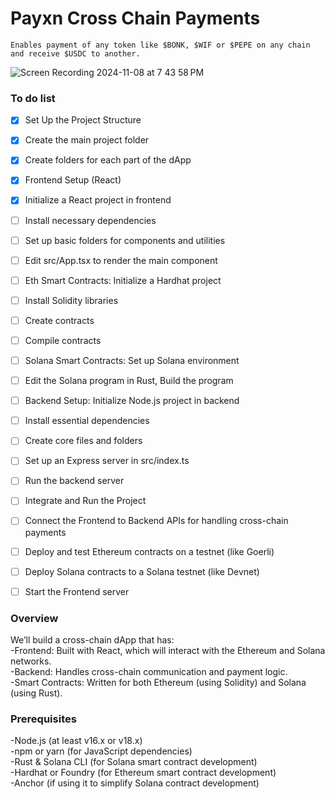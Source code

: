 # Payxn Cross Chain Payments
```
Enables payment of any token like $BONK, $WIF or $PEPE on any chain and receive $USDC to another. 
```
![Screen Recording 2024-11-08 at 7 43 58 PM](https://github.com/user-attachments/assets/ac059c60-13ad-43d9-905d-ae92d18b88ee)

### To do list
- [x] Set Up the Project Structure
- [x] Create the main project folder
- [x] Create folders for each part of the dApp
- [x] Frontend Setup (React)
- [x] Initialize a React project in frontend
- [ ] Install necessary dependencies
- [ ] Set up basic folders for components and utilities
- [ ] Edit src/App.tsx to render the main component
- [ ] Eth Smart Contracts: Initialize a Hardhat project
- [ ] Install Solidity libraries
- [ ] Create contracts
- [ ] Compile contracts
- [ ] Solana Smart Contracts: Set up Solana environment
- [ ] Edit the Solana program in Rust, Build the program
- [ ] Backend Setup: Initialize Node.js project in backend
- [ ] Install essential dependencies
- [ ] Create core files and folders
- [ ] Set up an Express server in src/index.ts
- [ ] Run the backend server
- [ ] Integrate and Run the Project
- [ ] Connect the Frontend to Backend APIs for handling cross-chain payments
- [ ] Deploy and test Ethereum contracts on a testnet (like Goerli)
- [ ] Deploy Solana contracts to a Solana testnet (like Devnet)
- [ ] Start the Frontend server


### Overview
We’ll build a cross-chain dApp that has:<br />
-Frontend: Built with React, which will interact with the Ethereum and Solana networks.<br />
-Backend: Handles cross-chain communication and payment logic.<br />
-Smart Contracts: Written for both Ethereum (using Solidity) and Solana (using Rust).

### Prerequisites
-Node.js (at least v16.x or v18.x)<br />
-npm or yarn (for JavaScript dependencies)<br />
-Rust & Solana CLI (for Solana smart contract development)<br />
-Hardhat or Foundry (for Ethereum smart contract development)<br />
-Anchor (if using it to simplify Solana contract development)<br />
